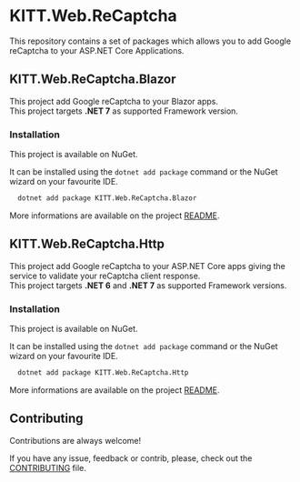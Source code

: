 # KITT.Web.ReCaptcha

This repository contains a set of packages which allows you to add Google reCaptcha to your ASP.NET Core Applications.

## KITT.Web.ReCaptcha.Blazor

This project add Google reCaptcha to your Blazor apps.<br/>
This project targets **.NET 7** as supported Framework version.

### Installation

This project is available on NuGet.

It can be installed using the ```dotnet add package``` command or the NuGet wizard on your favourite IDE.

```bash
  dotnet add package KITT.Web.ReCaptcha.Blazor
```

More informations are available on the project [README](https://github.com/albx/KITT.Web.ReCaptcha/blob/main/src/KITT.Web.ReCaptcha.Blazor/README.md).

## KITT.Web.ReCaptcha.Http

This project add Google reCaptcha to your ASP.NET Core apps giving the service to validate your reCaptcha client response.<br/>
This project targets **.NET 6** and **.NET 7** as supported Framework versions.

### Installation

This project is available on NuGet.

It can be installed using the ```dotnet add package``` command or the NuGet wizard on your favourite IDE.

```bash
  dotnet add package KITT.Web.ReCaptcha.Http
```

More informations are available on the project [README](https://github.com/albx/KITT.Web.ReCaptcha/blob/main/src/KITT.Web.ReCaptcha.Http/README.md).

## Contributing

Contributions are always welcome!

If you have any issue, feedback or contrib, please, check out the [CONTRIBUTING](https://github.com/albx/KITT.Web.ReCaptcha/blob/main/CONTRIBUTING.md) file.

